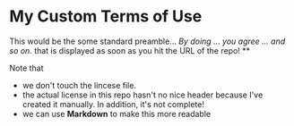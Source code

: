 # My Custom Terms of Use

This would be the some standard preamble... 
_By doing ... you agree ... and so on._ that is displayed as soon as you hit the URL of the repo! **

Note that 
* we don't touch the lincese file.
* the actual license in this repo hasn't no nice header because I've created it manually. In addition, it's not complete!
* we can use **Markdown** to make this more readable


